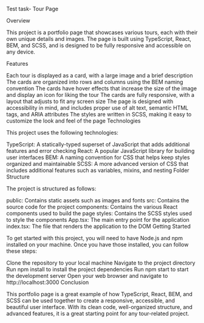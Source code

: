 Test task- Tour Page

Overview

This project is a portfolio page that showcases various tours, each with their own unique details and images. The page is built using TypeScript, React, BEM, and SCSS, and is designed to be fully responsive and accessible on any device.

Features

Each tour is displayed as a card, with a large image and a brief description
The cards are organized into rows and columns using the BEM naming convention
The cards have hover effects that increase the size of the image and display an icon for liking the tour
The cards are fully responsive, with a layout that adjusts to fit any screen size
The page is designed with accessibility in mind, and includes proper use of alt text, semantic HTML tags, and ARIA attributes
The styles are written in SCSS, making it easy to customize the look and feel of the page
Technologies

This project uses the following technologies:

TypeScript: A statically-typed superset of JavaScript that adds additional features and error checking
React: A popular JavaScript library for building user interfaces
BEM: A naming convention for CSS that helps keep styles organized and maintainable
SCSS: A more advanced version of CSS that includes additional features such as variables, mixins, and nesting
Folder Structure

The project is structured as follows:

public: Contains static assets such as images and fonts
src: Contains the source code for the project
components: Contains the various React components used to build the page
styles: Contains the SCSS styles used to style the components
App.tsx: The main entry point for the application
index.tsx: The file that renders the application to the DOM
Getting Started

To get started with this project, you will need to have Node.js and npm installed on your machine. Once you have those installed, you can follow these steps:

Clone the repository to your local machine
Navigate to the project directory
Run npm install to install the project dependencies
Run npm start to start the development server
Open your web browser and navigate to http://localhost:3000
Conclusion

This portfolio page is a great example of how TypeScript, React, BEM, and SCSS can be used together to create a responsive, accessible, and beautiful user interface. With its clean code, well-organized structure, and advanced features, it is a great starting point for any tour-related project.
